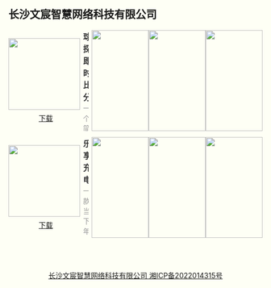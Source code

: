 ## 长沙文宸智慧网络科技有限公司


<style>html {background: #fefff5;} #content h2 {height: 0; display: none;} body .page-header {background-color: #fefff5; background-image: none; border-bottom: 1px dashed; color: #333; padding: 1rem;} body .project-tagline {margin: 0;} .site-footer {display: none;}</style>
<section style="display: flex; justify-content: space-between; align-items: center; margin-bottom: 12px;">
	<div style="display: flex; flex-direction: column;">
		<img style="width: 142px; height: 142px; min-width: 142px; margin-right: 6px;" src="https://swsdl.vivo.com.cn/appstore/developer/icon/20220919/202209191608289le8j.png"/>
		<a style="margin: 6px auto 0;" href="https://swsdl.vivo.com.cn/appstore/developer/icon/20220919/202209191608289le8j.png">下载</a>
	</div>
	<div style="max-height: 200px; overflow: hidden;">
		<b style="font-size: 16px;color: #333;">球探即时比分</b>
		<p style="margin: 0; font-size: 14px;color: #999;">一个简单但很棒的即时比分记分器。它完全按照球探的想法执行：它跟踪分数。
提供各种体育运动(篮球，足球，)比赛过程中的记时和记分，同时可以把比赛结果截屏保存到相册，方便分享，也可以保存到历史记录。</p>
	</div>
	<div style="display: flex; margin-left: 6px;">
		<img style="width: 113px; height: 200px; min-width: 113px"
src="https://swsdl.vivo.com.cn/appstore/developer/screenshot/20220919/202209191612215bfvr.png"/>
		<img style="width: 113px; height: 200px; min-width: 113px" src="https://swsdl.vivo.com.cn/appstore/developer/screenshot/20220919/2022091916122456jb5.png"/>
		<img style="width: 113px; height: 200px; min-width: 113px" src="https://swsdl.vivo.com.cn/appstore/developer/screenshot/20220919/202209191612275xz4x.png"/>
	</div>
</section>


<section style="display: flex; justify-content: space-between; align-items: center; margin-bottom: 12px;">
	<div style="display: flex; flex-direction: column;">
		<img style="width: 142px; height: 142px; min-width: 142px; margin-right: 6px;" src="https://swsdl.vivo.com.cn/appstore/developer/icon/20220920/2022092021453145goi.png"/>
		<a style="margin: 6px auto 0;" href="https://swsdl.vivo.com.cn/appstore/developer/icon/20220920/2022092021453145goi.png">下载</a>
	</div>
	<div style="max-height: 200px; overflow: hidden;">
		<b style="font-size: 16px;color: #333;">乐享充电</b>
		<p style="margin: 0; font-size: 14px;color: #999;">一款当下年轻人喜爱的的app，搭配各种超级酷炫好玩儿的充电动画，让你充电时不再枯燥乏味，有了它充电也会变得十分炫彩夺目，与众不同。</p>
	</div>
	<div style="display: flex; margin-left: 6px;">
		<img style="width: 113px; height: 200px; min-width: 113px"
src="blob:https://dev.vivo.com.cn/f81dca72-564f-4367-a2af-b2b9122b2322"/>
		<img style="width: 113px; height: 200px; min-width: 113px" 
src="blob:https://dev.vivo.com.cn/850145cb-b410-4777-a3c5-391502e26dac"/>
		<img style="width: 113px; height: 200px; min-width: 113px" 
src="blob:https://dev.vivo.com.cn/621a4312-c1b5-4665-ae3b-f9a0cb677cbb"/>
	</div>
</section>


<a style="display: block; margin: 4rem; text-align: center;" href="http://beian.miit.gov.cn/">长沙文宸智慧网络科技有限公司 湘ICP备2022014315号</a>
